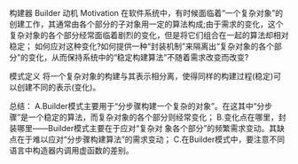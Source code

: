 构建器 Builder
动机 Motivation
	在软件系统中，有时候面临着“一个复杂对象”的创建工作，其通常由各个部分的子对象用一定的算法构成;由于需求的变化，这个复杂对象的各个部分经常面临着剧烈的变化，但是将它们组合在一起的算法却相对稳定；
	如何应对这种变化?如何提供一种“封装机制”来隔离出“复杂对象的各个部分”的变化，从而保持系统中的“稳定构建算法”不随着需求改变而改变?

模式定义
	将一个复杂对象的构建与其表示相分离，使得同样的构建过程(稳定)可以创建不同的表示(变化)。

总结：
	A.Builder模式主要用于“分步骤构建一个复杂的对象”。在这其中“分步骤”是一个稳定的算法，而复杂对象的各个部分则经常变化；
	B.变化点在哪里，封装哪里——Builder模式主要在于应对“复杂对 象各个部分”的频繁需求变动。其缺点在于难以应对“分步骤构建算法”的需求变动；
	C.在Builder模式中，要注意不同语言中构造器内调用虚函数的差别。
